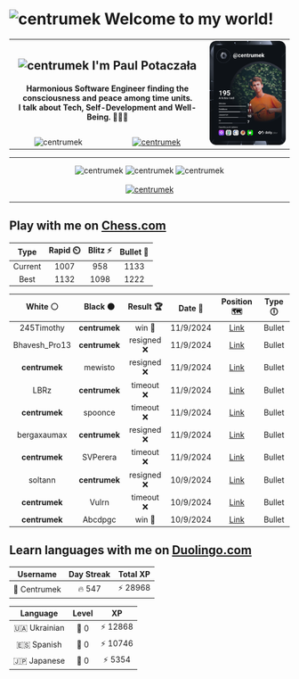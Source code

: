 <h1>
  <img
    src="https://emojis.slackmojis.com/emojis/images/1531849430/4246/blob-sunglasses.gif"
    width="30"
    alt="centrumek"
  />
  Welcome to my world!
</h1>

<table>
  <tbody>
    <tr>
      <td align="center" width="70%" colspan="2">
        <h2>
          <img
            src="https://raw.githubusercontent.com/MartinHeinz/MartinHeinz/master/wave.gif"
            width="30px"
            alt="centrumek"
          />
          I'm Paul Potaczała
        </h2>
        <h4>
          Harmonious Software Engineer finding the consciousness and peace among time units.
          <br/>
          I talk about Tech, Self-Development and Well-Being. 🌿🧘🚀
        </h4>
      </td>
      <td width="30%" rowspan="2">
        <a href="https://app.daily.dev/centrumek">
          <img
            src="./devcard.svg"
            alt="centrumek"
          />
        </a>
      </td>
    </tr>
    <tr align="center">
      <td>
        <img
          src="https://komarev.com/ghpvc/?username=centrumek&label=visitors&color=0e75b6&style=flat"
          alt="centrumek"
        >
      </td>
      <td>
        <a href="https://stackoverflow.com/users/14496012/centrumek">
          <img
            src="https://stackoverflow.com/users/flair/14496012.png?theme=dark"
            alt="centrumek"
          >
        </a>
      </td>
    </tr>
  </tbody>
</table>

---
<div align="center">
  <img 
    src="https://github-readme-stats.vercel.app/api?username=centrumek&show_icons=true&count_private=true&theme=dark&hide_border=true&hide=issues,contribs&bg_color=00000000"
    alt="centrumek"
  />
  <img
    src="https://github-readme-stats.vercel.app/api/top-langs/?username=centrumek&layout=compact&hide_border=true&theme=dark&bg_color=00000000&langs_count=6&exclude_repo=air-statistic-app"
    alt="centrumek"
  />
  <img 
    src="https://github-readme-streak-stats.herokuapp.com?user=centrumek&theme=dark&hide_border=true&background=FFFFFF00"
    alt="centrumek"
  />
  <br/>
  <br/>
  <a href="https://www.buymeacoffee.com/centrumek">
    <img
      src="https://cdn.buymeacoffee.com/buttons/v2/default-orange.png"
      height="50"
      width="210"
      alt="centrumek"
    />
  </a>
</div>

---

## Play with me on [Chess.com](https://www.chess.com/member/centrumek)

<div align="center">
<!--START_SECTION:chessStats-->
<!-- Automatically generated with https://github.com/Balastrong/chess-stats-action -->

| Type | Rapid ⏲️ | Blitz ⚡ | Bullet 🔫 |
|:---:|:---:|:---:|:---:|
| Current | 1007 | 958 | 1133 |
| Best | 1132 | 1098 | 1222 |

| White ⚪ | Black ⚫ | Result 🏆 | Date 📅 | Position 🗺️ | Type 🕕 |
|:---:|:---:|:---:|:---:|:---:|:---:|
| 245Timothy | **centrumek** | win 🥇 | 11/9/2024 | <a href="http://www.ee.unb.ca/cgi-bin/tervo/fen.pl?select=8/8/3k4/8/1NPKp3/3r2q1/8/8 w - -">Link</a> | Bullet |
| Bhavesh_Pro13 | **centrumek** | resigned ❌ | 11/9/2024 | <a href="http://www.ee.unb.ca/cgi-bin/tervo/fen.pl?select=8/p6p/k4N2/1pp2P2/8/5R2/PPP3PP/5R1K b - -">Link</a> | Bullet |
| **centrumek** | mewisto | resigned ❌ | 11/9/2024 | <a href="http://www.ee.unb.ca/cgi-bin/tervo/fen.pl?select=r4rk1/ppp2ppp/8/2P5/P1PpP1b1/3P2P1/7q/RN2KBN1 w Q -">Link</a> | Bullet |
| LBRz | **centrumek** | timeout ❌ | 11/9/2024 | <a href="http://www.ee.unb.ca/cgi-bin/tervo/fen.pl?select=8/p6p/2N5/1p6/1P1P2P1/k1p2R2/P6R/1K6 b - -">Link</a> | Bullet |
| **centrumek** | spoonce | timeout ❌ | 11/9/2024 | <a href="http://www.ee.unb.ca/cgi-bin/tervo/fen.pl?select=B5k1/p4ppp/4b3/2p5/2q5/8/5BK1/8 w - -">Link</a> | Bullet |
| bergaxaumax | **centrumek** | resigned ❌ | 11/9/2024 | <a href="http://www.ee.unb.ca/cgi-bin/tervo/fen.pl?select=7Q/p7/3k4/3p2R1/P7/2KP4/8/8 b - -">Link</a> | Bullet |
| **centrumek** | SVPerera | timeout ❌ | 11/9/2024 | <a href="http://www.ee.unb.ca/cgi-bin/tervo/fen.pl?select=8/7p/4p1p1/8/3N4/3K4/p5kP/5q2 w - -">Link</a> | Bullet |
| soltann | **centrumek** | resigned ❌ | 10/9/2024 | <a href="http://www.ee.unb.ca/cgi-bin/tervo/fen.pl?select=8/p5k1/7p/4N3/5B2/P1P5/5PPP/4R1K1 b - -">Link</a> | Bullet |
| **centrumek** | Vulrn | timeout ❌ | 10/9/2024 | <a href="http://www.ee.unb.ca/cgi-bin/tervo/fen.pl?select=6k1/2r2ppp/3q4/3p4/p4P2/6P1/4K2P/3N4 w - -">Link</a> | Bullet |
| **centrumek** | Abcdpgc | win 🥇 | 10/9/2024 | <a href="http://www.ee.unb.ca/cgi-bin/tervo/fen.pl?select=rn2kb1r/pp3ppp/2p1p3/1B1pP3/3P2P1/6P1/PPPN3R/R1BQK1N1 b Qkq -">Link</a> | Bullet |

<!--END_SECTION:chessStats-->
</div>

## Learn languages with me on [Duolingo.com](https://www.duolingo.com/profile/Centrumek)

<div align="center">
<!--START_SECTION:duolingoStats-->
<!-- Automatically generated with https://github.com/centrumek/duolingo-readme-stats-->

| Username | Day Streak | Total XP |
|:---:|:---:|:---:|
| 👤 Centrumek | 🔥 547 | ⚡ 28968 |

| Language | Level | XP |
|:---:|:---:|:---:|
| 🇺🇦 Ukrainian | 👑 0 | ⚡ 12868 |
| 🇪🇸 Spanish | 👑 0 | ⚡ 10746 |
| 🇯🇵 Japanese | 👑 0 | ⚡ 5354 |

<!--END_SECTION:duolingoStats-->
</div>
<!--
**centrumek/centrumek** is a ✨ _special_ ✨ repository because its `README.md` (this file) appears on your GitHub profile.

Here are some ideas to get you started:

- 🔭 I’m currently working on ...
- 🌱 I’m currently learning ...
- 👯 I’m looking to collaborate on ...
- 🤔 I’m looking for help with ...
- 💬 Ask me about ...
- 📫 How to reach me: ...
- 😄 Pronouns: ...
- ⚡ Fun fact: ...
-->
